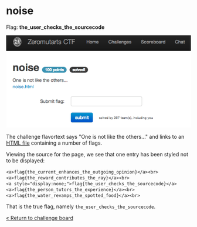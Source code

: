 noise
=====

Flag: **the_user_checks_the_sourcecode**

![noise](images/noise.png "noise challenge introduction")

The challenge flavortext says "One is not like the others..." and
links to an [HTML file](noise.html "HTML file") containing a number of
flags.

Viewing the source for the page, we see that one entry has been styled not to be
displayed:

    <a>flag{the_current_enhances_the_outgoing_opinion}</a><br>
    <a>flag{the_reward_contributes_the_ray}</a><br>
    <a style="display:none;">flag{the_user_checks_the_sourcecode}</a>
    <a>flag{the_person_tutors_the_experience}</a><br>
    <a>flag{the_water_revamps_the_spotted_food}</a><br>

That is the true flag, namely `the_user_checks_the_sourcecode`.

[« Return to challenge board](../README.md "Return to challenge board")
